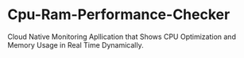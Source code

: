 # Cpu-Ram-Performance-Checker
Cloud Native Monitoring Apllication that Shows CPU Optimization and Memory Usage in Real Time Dynamically.
